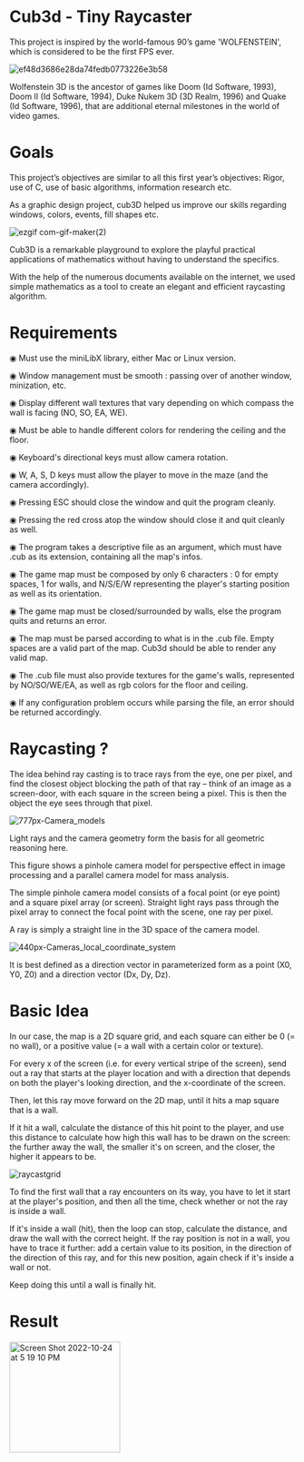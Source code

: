 # Cub3d - Tiny Raycaster


This project is inspired by the world-famous 90’s game 'WOLFENSTEIN', which is considered to be the first FPS ever.

![ef48d3686e28da74fedb0773226e3b58](https://user-images.githubusercontent.com/13594148/197554737-c4fdec93-63cc-415a-9b8a-e9de8d5eca3c.png)

Wolfenstein 3D is the ancestor of games like Doom (Id Software, 1993), Doom II
(Id Software, 1994), Duke Nukem 3D (3D Realm, 1996) and Quake (Id Software, 1996),
that are additional eternal milestones in the world of video games.

# Goals


This project’s objectives are similar to all this first year’s objectives: Rigor, use of C, use of basic algorithms, information research etc.

As a graphic design project, cub3D helped us improve our skills regarding windows, colors, events, fill shapes etc.

![ezgif com-gif-maker(2)](https://user-images.githubusercontent.com/13594148/197533939-e2c7a475-c5f6-4df5-9ab6-ffefd5396a6f.gif)

Cub3D is a remarkable playground to explore the playful practical applications of mathematics without having to understand the specifics.

With the help of the numerous documents available on the internet, we used simple mathematics as a tool to create an elegant and efficient raycasting algorithm.


# Requirements


◉ Must use the miniLibX library, either Mac or Linux version.

◉ Window management must be smooth : passing over of another window, minization, etc.

◉ Display different wall textures that vary depending on which compass the wall is facing (NO, SO, EA, WE).

◉ Must be able to handle different colors for rendering the ceiling and the floor.

◉ Keyboard's directional keys must allow camera rotation.

◉ W, A, S, D keys must allow the player to move in the maze (and the camera accordingly).

◉ Pressing ESC should close the window and quit the program cleanly.

◉ Pressing the red cross atop the window should close it and quit cleanly as well.

◉ The program takes a descriptive file as an argument, which must have .cub as its extension, containing all the map's infos.

◉ The game map must be composed by only 6 characters : 0 for empty spaces, 1 for walls, and N/S/E/W representing the player's starting position as well as its orientation.

◉ The game map must be closed/surrounded by walls, else the program quits and returns an error.

◉ The map must be parsed according to what is in the .cub file. Empty spaces are a valid part of the map. Cub3d should be able to render any valid map.

◉ The .cub file must also provide textures for the game's walls, represented by NO/SO/WE/EA, as well as rgb colors for the floor and ceiling.

◉ If any configuration problem occurs while parsing the file, an error should be returned accordingly.


# Raycasting ?

The idea behind ray casting is to trace rays from the eye, one per pixel, and find the closest object blocking the path of that ray – think of an image as a screen-door, with each square in the screen being a pixel. This is then the object the eye sees through that pixel.

![777px-Camera_models](https://user-images.githubusercontent.com/13594148/197557091-68cf260c-a260-44b1-8158-c9a36be3d999.jpg)


Light rays and the camera geometry form the basis for all geometric reasoning here. 

This figure shows a pinhole camera model for perspective effect in image processing and a parallel camera model for mass analysis. 

The simple pinhole camera model consists of a focal point (or eye point) and a square pixel array (or screen). Straight light rays pass through the pixel array to connect the focal point with the scene, one ray per pixel.


A ray is simply a straight line in the 3D space of the camera model. 

![440px-Cameras_local_coordinate_system](https://user-images.githubusercontent.com/13594148/197558371-05cfe1cd-5071-4e9d-b618-e61f3cc5daf7.jpg)

It is best defined as a direction vector in parameterized form as a point (X0, Y0, Z0) and a direction vector (Dx, Dy, Dz).


# Basic Idea

In our case, the map is a 2D square grid, and each square can either be 0 (= no wall), or a positive value (= a wall with a certain color or texture).

For every x of the screen (i.e. for every vertical stripe of the screen), send out a ray that starts at the player location and with a direction that depends on both the player's looking direction, and the x-coordinate of the screen. 

Then, let this ray move forward on the 2D map, until it hits a map square that is a wall. 

If it hit a wall, calculate the distance of this hit point to the player, and use this distance to calculate how high this wall has to be drawn on the screen: the further away the wall, the smaller it's on screen, and the closer, the higher it appears to be.

![raycastgrid](https://user-images.githubusercontent.com/13594148/197560822-1f8dba87-e0bd-43e8-8a07-1bfd803a5bc8.gif)

To find the first wall that a ray encounters on its way, you have to let it start at the player's position, and then all the time, check whether or not the ray is inside a wall. 

If it's inside a wall (hit), then the loop can stop, calculate the distance, and draw the wall with the correct height. If the ray position is not in a wall, you have to trace it further: add a certain value to its position, in the direction of the direction of this ray, and for this new position, again check if it's inside a wall or not. 

Keep doing this until a wall is finally hit.

# Result

<img width="195" alt="Screen Shot 2022-10-24 at 5 19 10 PM" src="https://user-images.githubusercontent.com/13594148/197563111-bfafc4aa-ee1d-4c3e-9ab2-c273e41e5ece.png">
